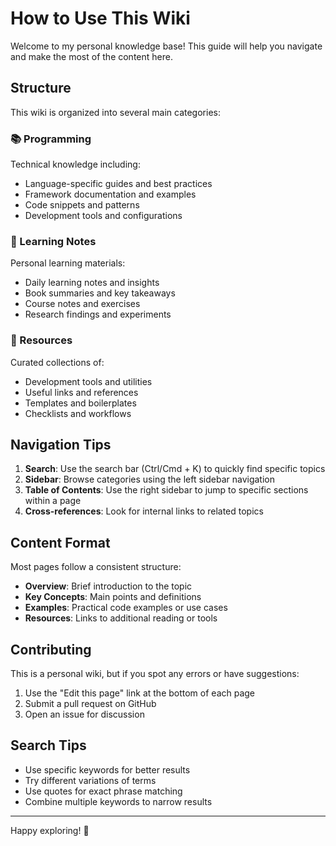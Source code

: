 # How to Use This Wiki

Welcome to my personal knowledge base! This guide will help you navigate and make the most of the content here.

## Structure

This wiki is organized into several main categories:

### 📚 Programming

Technical knowledge including:

- Language-specific guides and best practices
- Framework documentation and examples
- Code snippets and patterns
- Development tools and configurations

### 📝 Learning Notes

Personal learning materials:

- Daily learning notes and insights
- Book summaries and key takeaways
- Course notes and exercises
- Research findings and experiments

### 🔧 Resources

Curated collections of:

- Development tools and utilities
- Useful links and references
- Templates and boilerplates
- Checklists and workflows

## Navigation Tips

1. **Search**: Use the search bar (Ctrl/Cmd + K) to quickly find specific topics
2. **Sidebar**: Browse categories using the left sidebar navigation
3. **Table of Contents**: Use the right sidebar to jump to specific sections within a page
4. **Cross-references**: Look for internal links to related topics

## Content Format

Most pages follow a consistent structure:

- **Overview**: Brief introduction to the topic
- **Key Concepts**: Main points and definitions
- **Examples**: Practical code examples or use cases
- **Resources**: Links to additional reading or tools

## Contributing

This is a personal wiki, but if you spot any errors or have suggestions:

1. Use the "Edit this page" link at the bottom of each page
2. Submit a pull request on GitHub
3. Open an issue for discussion

## Search Tips

- Use specific keywords for better results
- Try different variations of terms
- Use quotes for exact phrase matching
- Combine multiple keywords to narrow results

---

Happy exploring! 🚀
